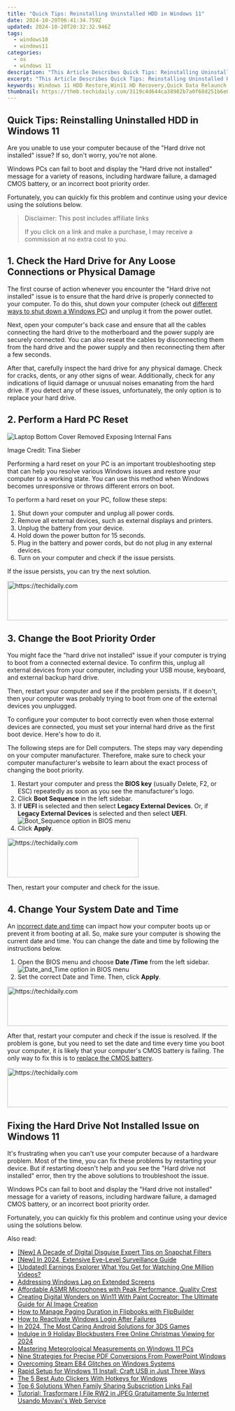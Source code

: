 ```yaml
---
title: "Quick Tips: Reinstalling Uninstalled HDD in Windows 11"
date: 2024-10-20T06:41:34.759Z
updated: 2024-10-20T20:32:32.946Z
tags:
  - windows10
  - windows11
categories:
  - os
  - windows 11
description: "This Article Describes Quick Tips: Reinstalling Uninstalled HDD in Windows 11"
excerpt: "This Article Describes Quick Tips: Reinstalling Uninstalled HDD in Windows 11"
keywords: Windows 11 HDD Restore,Win11 HD Recovery,Quick Data Relaunch,HDD Fix Windows 11,Uninstall Remedy Win11,Reinstall HDD Guide Win11,Data Reset Procedure Windows11
thumbnail: https://thmb.techidaily.com/3119c4d644ca38982b7a0f68d251b6e048a299751591496c468d996da741d28a.jpg
---
```


## Quick Tips: Reinstalling Uninstalled HDD in Windows 11

 Are you unable to use your computer because of the "Hard drive not installed" issue? If so, don't worry, you're not alone.

 Windows PCs can fail to boot and display the "Hard drive not installed" message for a variety of reasons, including hardware failure, a damaged CMOS battery, or an incorrect boot priority order.

 Fortunately, you can quickly fix this problem and continue using your device using the solutions below.

>  Disclaimer: This post includes affiliate links
>
>  If you click on a link and make a purchase, I may receive a commission at no extra cost to you.
>

## 1\. Check the Hard Drive for Any Loose Connections or Physical Damage

 The first course of action whenever you encounter the "Hard drive not installed" issue is to ensure that the hard drive is properly connected to your computer. To do this, shut down your computer (check out [different ways to shut down a Windows PC](https://www.makeuseof.com/windows-11-how-to-shut-down/)) and unplug it from the power outlet.

 Next, open your computer's back case and ensure that all the cables connecting the hard drive to the motherboard and the power supply are securely connected. You can also reseat the cables by disconnecting them from the hard drive and the power supply and then reconnecting them after a few seconds.

 After that, carefully inspect the hard drive for any physical damage. Check for cracks, dents, or any other signs of wear. Additionally, check for any indications of liquid damage or unusual noises emanating from the hard drive. If you detect any of these issues, unfortunately, the only option is to replace your hard drive.

## 2\. Perform a Hard PC Reset

![Laptop Bottom Cover Removed Exposing Internal Fans](https://static1.makeuseofimages.com/wordpress/wp-content/uploads/2022/01/Laptop-Bottom-Cover-Removed-Exposing-Internal-Fans.jpg)

Image Credit: Tina Sieber

 Performing a hard reset on your PC is an important troubleshooting step that can help you resolve various Windows issues and restore your computer to a working state. You can use this method when Windows becomes unresponsive or throws different errors on boot.

 To perform a hard reset on your PC, follow these steps:

1. Shut down your computer and unplug all power cords.
2. Remove all external devices, such as external displays and printers.
3. Unplug the battery from your device.
4. Hold down the power button for 15 seconds.
5. Plug in the battery and power cords, but do not plug in any external devices.
6. Turn on your computer and check if the issue persists.

 If the issue persists, you can try the next solution.

<!-- affiliate ads begin -->
<a href="https://aligracehair.sjv.io/c/5597632/2006933/19272" target="_top" id="2006933">
  <img src="//a.impactradius-go.com/display-ad/19272-2006933" border="0" alt="https://techidaily.com" width="728" height="90"/>
</a>
<img height="0" width="0" src="https://aligracehair.sjv.io/i/5597632/2006933/19272" style="position:absolute;visibility:hidden;" border="0" />
<!-- affiliate ads end -->

## 3\. Change the Boot Priority Order

 You might face the "hard drive not installed" issue if your computer is trying to boot from a connected external device. To confirm this, unplug all external devices from your computer, including your USB mouse, keyboard, and external backup hard drive.

 Then, restart your computer and see if the problem persists. If it doesn't, then your computer was probably trying to boot from one of the external devices you unplugged.

 To configure your computer to boot correctly even when those external devices are connected, you must set your internal hard drive as the first boot device. Here's how to do it.

 The following steps are for Dell computers. The steps may vary depending on your computer manufacturer. Therefore, make sure to check your computer manufacturer's website to learn about the exact process of changing the boot priority.

1. Restart your computer and press the **BIOS key** (usually Delete, F2, or ESC) repeatedly as soon as you see the manufacturer's logo.
2. Click **Boot Sequence** in the left sidebar.
3. If **UEFI** is selected and then select **Legacy External Devices**. Or, if **Legacy External Devices** is selected and then select **UEFI**.  
![Boot_Sequence option in BIOS menu](https://static1.makeuseofimages.com/wordpress/wp-content/uploads/2023/09/boot_sequence.jpg)
4. Click **Apply**.

<!-- affiliate ads begin -->
<a href="https://aligracehair.sjv.io/c/5597632/2012429/19272" target="_top" id="2012429">
  <img src="//a.impactradius-go.com/display-ad/19272-2012429" border="0" alt="https://techidaily.com" width="300" height="90"/>
</a>
<img height="0" width="0" src="https://aligracehair.sjv.io/i/5597632/2012429/19272" style="position:absolute;visibility:hidden;" border="0" />
<!-- affiliate ads end -->

 Then, restart your computer and check for the issue.

## 4\. Change Your System Date and Time

 An [incorrect date and time](https://www.makeuseof.com/tag/3-reasons-windows-computer-loses-time-date/) can impact how your computer boots up or prevent it from booting at all. So, make sure your computer is showing the current date and time. You can change the date and time by following the instructions below.

1. Open the BIOS menu and choose **Date /Time** from the left sidebar.  
![Date_and_Time option in BIOS menu](https://static1.makeuseofimages.com/wordpress/wp-content/uploads/2023/09/date_and_time.jpg)
2. Set the correct Date and Time. Then, click **Apply**.

<!-- affiliate ads begin -->
<a href="https://ephamedtechinc.pxf.io/c/5597632/2137229/26400" target="_top" id="2137229">
  <img src="//a.impactradius-go.com/display-ad/26400-2137229" border="0" alt="https://techidaily.com" width="728" height="90"/>
</a>
<img height="0" width="0" src="https://ephamedtechinc.pxf.io/i/5597632/2137229/26400" style="position:absolute;visibility:hidden;" border="0" />
<!-- affiliate ads end -->

 After that, restart your computer and check if the issue is resolved. If the problem is gone, but you need to set the date and time every time you boot your computer, it is likely that your computer's CMOS battery is failing. The only way to fix this is to [replace the CMOS battery](https://www.makeuseof.com/computer-battery-dead-how-fix-replace-cmos/).

<!-- affiliate ads begin -->
<a href="https://appsumo.8odi.net/c/5597632/2137380/7443" target="_top" id="2137380">
  <img src="//a.impactradius-go.com/display-ad/7443-2137380" border="0" alt="https://techidaily.com" width="728" height="90"/>
</a>
<img height="0" width="0" src="https://appsumo.8odi.net/i/5597632/2137380/7443" style="position:absolute;visibility:hidden;" border="0" />
<!-- affiliate ads end -->

## Fixing the Hard Drive Not Installed Issue on Windows 11

 It's frustrating when you can't use your computer because of a hardware problem. Most of the time, you can fix these problems by restarting your device. But if restarting doesn't help and you see the "Hard drive not installed" error, then try the above solutions to troubleshoot the issue.

 Windows PCs can fail to boot and display the "Hard drive not installed" message for a variety of reasons, including hardware failure, a damaged CMOS battery, or an incorrect boot priority order.

 Fortunately, you can quickly fix this problem and continue using your device using the solutions below.

<span class="atpl-alsoreadstyle">Also read:</span>
<div><ul>
<li><a href="https://snapchat-videos.techidaily.com/new-a-decade-of-digital-disguise-expert-tips-on-snapchat-filters/"><u>[New] A Decade of Digital Disguise Expert Tips on Snapchat Filters</u></a></li>
<li><a href="https://fox-info.techidaily.com/new-in-2024-extensive-eye-level-surveillance-guide/"><u>[New] In 2024, Extensive Eye-Level Surveillance Guide</u></a></li>
<li><a href="https://youtube-docs.techidaily.com/ed-earnings-explorer-what-you-get-for-watching-one-million-videos/"><u>[Updated] Earnings Explorer What You Get for Watching One Million Videos?</u></a></li>
<li><a href="https://win11.techidaily.com/addressing-windows-lag-on-extended-screens/"><u>Addressing Windows Lag on Extended Screens</u></a></li>
<li><a href="https://extra-hints.techidaily.com/affordable-asmr-microphones-with-peak-performance-quality-crest/"><u>Affordable ASMR Microphones with Peak Performance, Quality Crest</u></a></li>
<li><a href="https://win11.techidaily.com/creating-digital-wonders-on-win11-with-paint-cocreator-the-ultimate-guide-for-ai-image-creation/"><u>Creating Digital Wonders on Win11 With Paint Cocreator: The Ultimate Guide for AI Image Creation</u></a></li>
<li><a href="https://fox-metric.techidaily.com/how-to-manage-paging-duration-in-flipbooks-with-flipbuilder/"><u>How to Manage Paging Duration in Flipbooks with FlipBuilder</u></a></li>
<li><a href="https://win11.techidaily.com/how-to-reactivate-windows-login-after-failures/"><u>How to Reactivate Windows Login After Failures</u></a></li>
<li><a href="https://screen-mirroring-recording.techidaily.com/in-2024-the-most-caring-android-solutions-for-3ds-games/"><u>In 2024, The Most Caring Android Solutions for 3DS Games</u></a></li>
<li><a href="https://youtube-stream.techidaily.com/indulge-in-9-holiday-blockbusters-free-online-christmas-viewing-for-2024/"><u>Indulge in 9 Holiday Blockbusters Free Online Christmas Viewing for 2024</u></a></li>
<li><a href="https://win11.techidaily.com/mastering-meteorological-measurements-on-windows-11-pcs/"><u>Mastering Meteorological Measurements on Windows 11 PCs</u></a></li>
<li><a href="https://win11.techidaily.com/nine-strategies-for-precise-pdf-conversions-from-powerpoint-windows/"><u>Nine Strategies for Precise PDF Conversions From PowerPoint Windows</u></a></li>
<li><a href="https://win11.techidaily.com/overcoming-steam-e84-glitches-on-windows-systems/"><u>Overcoming Steam E84 Glitches on Windows Systems</u></a></li>
<li><a href="https://win11.techidaily.com/rapid-setup-for-windows-11-install-craft-usb-in-just-three-ways/"><u>Rapid Setup for Windows 11 Install: Craft USB in Just Three Ways</u></a></li>
<li><a href="https://win11.techidaily.com/the-5-best-auto-clickers-with-hotkeys-for-windows/"><u>The 5 Best Auto Clickers With Hotkeys for Windows</u></a></li>
<li><a href="https://fox-that.techidaily.com/top-6-solutions-when-family-sharing-subscription-links-fail/"><u>Top 6 Solutions When Family Sharing Subscription Links Fail</u></a></li>
<li><a href="https://blog-min.techidaily.com/tutorial-trasformare-i-file-rw2-in-jpeg-gratuitamente-su-internet-usando-movavis-web-service/"><u>Tutorial: Trasformare I File RW2 in JPEG Gratuitamente Su Internet Usando Movavi's Web Service</u></a></li>
</ul></div>

<ins class="adsbygoogle"
      style="display:block"
      data-ad-client="ca-pub-7571918770474297"
      data-ad-slot="8358498916"
      data-ad-format="auto"
      data-full-width-responsive="true"></ins>
    